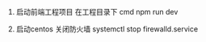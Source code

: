 1. 启动前端工程项目
   在工程目录下 cmd
   npm run dev
   
2. 启动centos
    关闭防火墙
    systemctl stop firewalld.service
    
